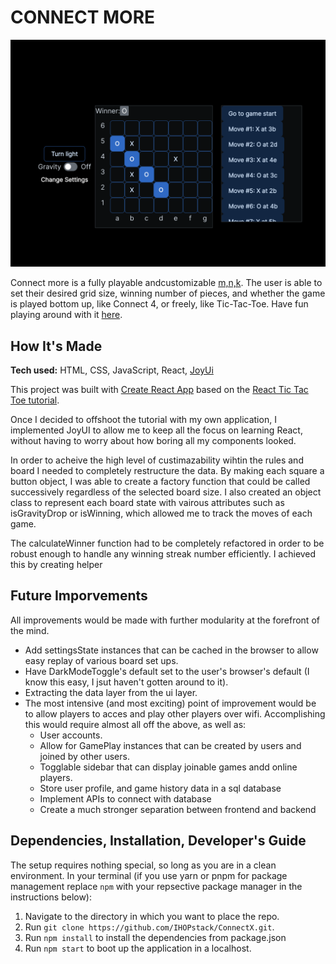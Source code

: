 # CONNECT MORE

![Dark Mode, Basic Settings](screenshotForReadme.png)

Connect more is a fully playable andcustomizable [m,n,k](https://en.wikipedia.org/wiki/M,n,k-game). The user is able to set their desired grid size, winning number of pieces, and whether the game is played bottom up, like Connect 4, or freely, like Tic-Tac-Toe. Have fun playing around with it [here](https://connectmore.netlify.app/).

## How It's Made

**Tech used:** HTML, CSS, JavaScript, React, [JoyUi](https://mui.com/joy-ui/getting-started/)

This project was built with [Create React App](https://github.com/facebookincubator/create-react-app) based on the [React Tic Tac Toe tutorial](https://react.dev/learn/tutorial-tic-tac-toe).

Once I decided to offshoot the tutorial with my own application, I implemented JoyUI to allow me to keep all the focus on learning React, without having to worry about how boring all my components looked.

In order to acheive the high level of custimazability wihtin the rules and board I needed to completely restructure the data. By making each square a button object, I was able to create a factory function that could be called successively regardless of the selected board size. I also created an object class to represent each board state with vairous attributes such as isGravityDrop or isWinning, which allowed me to track the moves of each game.

The calculateWinner function had to be completely refactored in order to be robust enough to handle any winning streak number efficiently. I achieved this by creating helper

## Future Imporvements
All improvements would be made with further modularity at the forefront of the mind.
- Add settingsState instances that can be cached in the browser to allow easy replay of various board set ups.
- Have DarkModeToggle's default set to the user's browser's default (I know this easy, I jsut haven't gotten around to it).
- Extracting the data layer from the ui layer.
- The most intensive (and most exciting) point of improvement would be to allow players to acces and play other players over wifi. Accomplishing this would require almost all off the above, as well as:
    - User accounts.
    - Allow for GamePlay instances that can be created by users and joined by other users.
    - Togglable sidebar that can display joinable games andd online players.
    - Store user profile, and game history data in a sql database
    - Implement APIs to connect with database
    - Create a much stronger separation between frontend and backend 

## Dependencies, Installation, Developer's Guide

The setup requires nothing special, so long as you are in a clean environment. In your terminal (if you use yarn or pnpm for package management replace `npm` with your repsective package manager in the instructions below):
1. Navigate to the directory in which you want to place the repo.
2. Run `git clone https://github.com/IHOPstack/ConnectX.git`.
3. Run `npm install` to install the dependencies from package.json
4. Run `npm start` to boot up the application in a localhost.